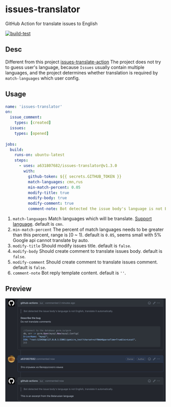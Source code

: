 # issues-translator

GitHub Action for translate issues to English

[![build-test](https://github.com/a631807682/issues-translator/workflows/build-test/badge.svg?branch=main 'test status')](https://github.com/a631807682/issues-translator/actions)

## Desc

Different from this project [issues-translate-action](https://github.com/usthe/issues-translate-action)
The project does not try to guess user's language, because `Issues` usually contain multiple languages, and the project determines whether translation is required by `match-languages` which user config.

## Usage

```yaml
name: 'issues-translator'
on:
  issue_comment:
    types: [created]
  issues:
    types: [opened]

jobs:
  build:
    runs-on: ubuntu-latest
    steps:
      - uses: a631807682/issues-translator@v1.3.0
        with:
          github-token: ${{ secrets.GITHUB_TOKEN }}
          match-languages: cmn,rus
          min-match-percent: 0.05
          modify-title: true
          modify-body: true
          modify-comment: true
          comment-note: Bot detected the issue body's language is not English, translate it automatically.
```

1. `match-languages` Match languages which will be translate. [Support language](Language.md). default is `cmn`.
2. `min-match-percent` The percent of match languages needs to be greater than this percent, range is [0 ~ 1). default is `0.05`, seems small with 5% Google api cannot translate by auto.
3. `modify-title` Should modify issues title. default is `false`.
4. `modify-body` Should create comment to translate issues body. default is `false`.
5. `modify-comment` Should create comment to translate issues comment. default is `false`.
6. `comment-note` Bot reply template content. default is `''`.

## Preview

![sample](sample.jpg)
